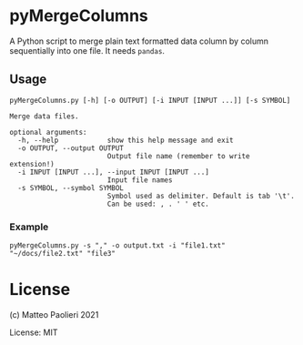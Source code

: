 # pyMergeColumns
A Python script to merge plain text formatted data column by column sequentially into one file. It needs `pandas`.

## Usage

```
pyMergeColumns.py [-h] [-o OUTPUT] [-i INPUT [INPUT ...]] [-s SYMBOL]

Merge data files.

optional arguments:
  -h, --help            show this help message and exit
  -o OUTPUT, --output OUTPUT
                        Output file name (remember to write extension!)
  -i INPUT [INPUT ...], --input INPUT [INPUT ...]
                        Input file names
  -s SYMBOL, --symbol SYMBOL
                        Symbol used as delimiter. Default is tab '\t'. 
                        Can be used: , . ' ' etc.
```

### Example

```
pyMergeColumns.py -s "," -o output.txt -i "file1.txt" "~/docs/file2.txt" "file3"
```


# License
(c) Matteo Paolieri 2021

License: MIT

